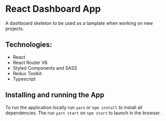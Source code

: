 # React Dashboard App

A dashboard skeleton to be used as a tamplate when working on new projects.

## Technologies:

- React
- React Router V6
- Styled Components and SASS
- Redux Toolkit
- Typescript

## Installing and running the App

To run the application locally run `yarn` or `npm install` to install all dependencies. The run `yarn start` on `npm start` to launch in the browser.